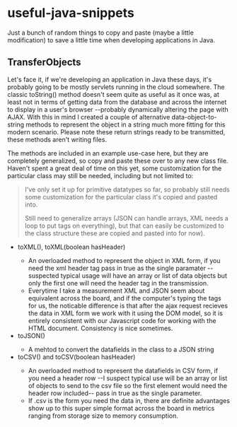 # useful-java-snippets
Just a bunch of random things to copy and paste (maybe a little modification) to save a little time when developing applications in Java.


<h2>TransferObjects</h2>
<p>Let's face it, if we're developing an application in Java these days, it's probably going to be mostly servlets running in the cloud somewhere. The classic toString() method doesn't seem quite as useful as it once was, at least not in terms of getting data from the database and across the internet to display in a user's browser --probably dynamically altering the page with AJAX. With this in mind I created a couple of alternative data-object-to-string methods to represent the object in a string much more fitting for this modern scenario. Please note these return strings ready to be transmitted, these methods aren't writing files.</p>
<p>The methods are included in an example use-case here, but they are completely generalized, so copy and paste these over to any new class file. Haven't spent a great deal of time on this yet, some customization for the particular class may still be needed, including but not limited to: </p>

<blockquote>
  <p>I've only set it up for primitive datatypes so far, so probably still needs some customization for the particular class it's copied and pasted into.</p>

  <p>Still need to generalize arrays (JSON can handle arrays, XML needs a loop to put tags on everything), but that can easily be customized to the class structure these are copied and pasted into for now).</p>

</blockquote>


<ul>
  <li>toXML(), toXML(boolean hasHeader)</li>
    <ul>
      <li>An overloaded method to represent the object in XML form, if you need the xml header tag pass in true as the single paramater --suspected typical usage will have an array or list of data objects but only the first one will need the header tag in the transmission.</li>
      <li>Everytime I take a measurement XML and JSON seem about equivalent across the board, and if the computer's typing the tags for us, the noticable difference is that after the ajax request recieves the data in XML form we work with it using the DOM model, so it is entirely consistent with our Javascript code for working with the HTML document. Consistency is nice sometimes.</li>
    </ul>
  <li>toJSON()</li>
    <ul>
      <li>A mehtod to convert the datafields in the class to a JSON string</li>
    </ul>
  <li>toCSV() and toCSV(boolean hasHeader)</li>
    <ul>
      <li>An overloaded method to represent the datafields in CSV form, if you need a header row --I suspect typical use will be an array or list of objects to send to the csv file so the first element would need the header row included-- pass in true as the single parameter.</li>
      <li>If .csv is the form you need the data in, there are definite advantages show up to this super simple format across the board in metrics ranging from storage size to memory consumption.</li>
    </ul>
</ul>



